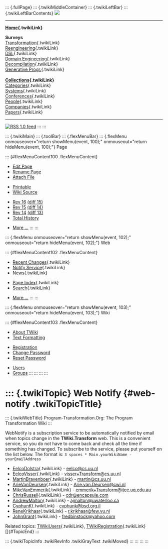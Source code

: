 ::: {.fullPage}
::: {.twikiMiddleContainer}
::: {.twikiLeftBar}
::: {.twikiLeftBarContents}
![](../pub/transformation.gif)

------------------------------------------------------------------------

**[Home](WebHome){.twikiLink}**

**Surveys**\
[Transformation](ProgramTransformation){.twikiLink}\
[Reengineering](ReengineeringWiki){.twikiLink}\
[DSL](DomainSpecificLanguages){.twikiLink}\
[Domain Engineering](DomainEngineering){.twikiLink}\
[Decompilation](DeCompilation){.twikiLink}\
[Generative Progr.](GenerativeProgrammingWiki){.twikiLink}\
\
**[Collections](CategoryCollection){.twikiLink}**\
[Categories](CategoryCategory){.twikiLink}\
[Systems](TransformationSystems){.twikiLink}\
[Conferences](TransformationConferences){.twikiLink}\
[People](TransformationPeople){.twikiLink}\
[Companies](TransformationCompanies){.twikiLink}\
[Papers](CategoryPaper){.twikiLink}

------------------------------------------------------------------------

[![](../pub/rss.gif "RSS 1.0 feed")](WebRss@skin=rss)
:::
:::

::: {.twikiMain}
::: {.toolBar}
::: {.flexMenuBar}
::: {.flexMenu onmouseover="return showMenu(event, 100);" onmouseout="return hideMenu(event, 100);"}
Page

::: {#flexMenuContent100 .flexMenuContent}
-   [Edit
    Page](http://www.program-transformation.org/edit/Transform/WebNotify?t=1536825733)
-   [Rename
    Page](http://www.program-transformation.org/rename/Transform/WebNotify)
-   [Attach
    File](http://www.program-transformation.org/attach/Transform/WebNotify)

<!-- -->

-   [Printable](http://www.program-transformation.org/view/Transform/WebNotify?skin=print.pattern)
-   [Wiki
    Source](http://www.program-transformation.org/view/Transform/WebNotify?skin=text&raw=on&contenttype=text/plain)

<!-- -->

-   [Rev
    16](http://www.program-transformation.org/view/Transform/WebNotify?rev=1.16)
    [(diff 15)](http://www.program-transformation.org/rdiff/Transform/WebNotify?rev1=1.16&rev2=1.15)
-   [Rev
    15](http://www.program-transformation.org/view/Transform/WebNotify?rev=1.15)
    [(diff 14)](http://www.program-transformation.org/rdiff/Transform/WebNotify?rev1=1.15&rev2=1.14)
-   [Rev
    14](http://www.program-transformation.org/view/Transform/WebNotify?rev=1.14)
    [(diff 13)](http://www.program-transformation.org/rdiff/Transform/WebNotify?rev1=1.14&rev2=1.13)
-   [Total
    History](http://www.program-transformation.org/rdiff/Transform/WebNotify)

<!-- -->

-   [More
    \...](http://www.program-transformation.org/oops/Transform/WebNotify?template=oopsmore&param1=1.16&param2=1.16)
:::
:::

::: {.flexMenu onmouseover="return showMenu(event, 102);" onmouseout="return hideMenu(event, 102);"}
Web

::: {#flexMenuContent102 .flexMenuContent}
-   [Recent Changes](WebChanges){.twikiLink}
-   [Notify Service](WebNotify){.twikiLink}
-   [News](WebNews){.twikiLink}

<!-- -->

-   [Page Index](WebIndex){.twikiLink}
-   [Search](WebSearch){.twikiLink}

<!-- -->

-   [More
    \...](http://www.program-transformation.org/oops/Transform/WebNotify?template=oopsmore&param1=1.16&param2=1.16)
:::
:::

::: {.flexMenu onmouseover="return showMenu(event, 103);" onmouseout="return hideMenu(event, 103);"}
Wiki

::: {#flexMenuContent103 .flexMenuContent}
-   [About
    TWiki](http://www.program-transformation.org/view/TWiki/WebHome)
-   [Text
    Formatting](http://www.program-transformation.org/view/TWiki/TextFormattingRules)

<!-- -->

-   [Registration](http://www.program-transformation.org/view/TWiki/TWikiRegistration)
-   [Change
    Password](http://www.program-transformation.org/view/TWiki/ChangePassword)
-   [Reset
    Password](http://www.program-transformation.org/view/TWiki/ResetPassword)

<!-- -->

-   [Users](http://www.program-transformation.org/view/Main/TWikiUsers)
-   [Groups](http://www.program-transformation.org/view/Main/TWikiGroups)
:::
:::
:::
:::

::: {.twikiTopic}
Web Notify {#web-notify .twikiTopicTitle}
==========

::: {.twikiWebTitle}
Program-Transformation.Org: The Program Transformation Wiki
:::

WebNotify is a subscription service to be automatically notified by
email when topics change in the **TWiki.Transform** web. This is a
convenient service, so you do not have to come back and check all the
time if something has changed. To subscribe to the service, please put
yourself on the list below. The format is:
`3 spaces * Main.yourWikiName - yourEmailAddress`

-   [EelcoDolstra](../Main/EelcoDolstra){.twikiLink} - <eelco@cs.uu.nl>
-   [EelcoVisser](../Main/EelcoVisser){.twikiLink} -
    <visser+Transform@cs.uu.nl>
-   [MartinBravenboer](../Main/MartinBravenboer){.twikiLink} -
    <martin@cs.uu.nl>
-   [ArieVanDeursen](../Main/ArieVanDeursen){.twikiLink} -
    <Arie.van.Deursen@cwi.nl>
-   [MikeVanEmmerik](../Main/MikeVanEmmerik){.twikiLink} -
    <emmerik+Transform@itee.uq.edu.au>
-   [ChrisRussell](../Main/ChrisRussell){.twikiLink} -
    <cdr@encapsule.com>
-   [AndrewMalton](../Main/AndrewMalton){.twikiLink} -
    <ajmalton@uwaterloo.ca>
-   [CyphunK](../Main/CyphunK){.twikiLink} - <cyphunk@bsd.org.il>
-   [ReneKrikhaar](../Main/ReneKrikhaar){.twikiLink} -
    <r.krikhaar@few.vu.nl>
-   [JohnGrant](../Main/JohnGrant){.twikiLink} -
    <fredbinstock@yahoo.com>

Related topics: [TWikiUsers](../Main/TWikiUsers){.twikiLink},
[TWikiRegistration](../TWiki/TWikiRegistration){.twikiLink}\
[]{#TopicEnd}
:::

::: {.twikiTopicInfo .twikiRevInfo .twikiGrayText .twikiMoved}
:::
:::
:::
:::

